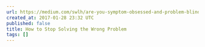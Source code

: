 ```yaml
---
url: https://medium.com/swlh/are-you-symptom-obsessed-and-problem-blind-d1ba04e9b7e7?source=rss----f5af2b715248---4
created_at: 2017-01-28 23:32 UTC
published: false
title: How to Stop Solving the Wrong Problem
tags: []
---
```



